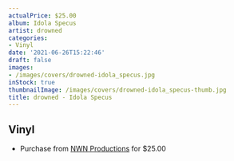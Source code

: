 ```yaml
---
actualPrice: $25.00
album: Idola Specus
artist: drowned
categories:
- Vinyl
date: '2021-06-26T15:22:46'
draft: false
images:
- /images/covers/drowned-idola_specus.jpg
inStock: true
thumbnailImage: /images/covers/drowned-idola_specus-thumb.jpg
title: drowned - Idola Specus
---
```


## Vinyl
* Purchase from [NWN Productions](http://shop.nwnprod.com/index.php?route=product/product&path=75&product_id=13557&sort=pd.name&order=ASC) for $25.00
